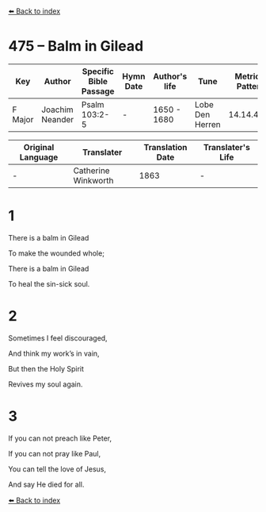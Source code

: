 [⬅️ Back to index](../README.md)

# 475 – Balm in Gilead

Key | Author   | Specific Bible Passage     |Hymn Date |Author's life |Tune |Metrical Pattern   |Composer/Source                                                                                        
-- | --------- | ---------------------------|----------|--------------|-----|-------------------|-------------   
F Major  | Joachim Neander      | Psalm 103:2-5 | -  | 1650 - 1680 | Lobe Den Herren | 14.14.4.7.8 | Chorale Book for England, 1863 

Original Language | Translater | Translation Date   | Translater's Life     
----------------- | --------- | --------------------|-------------   
\-  | Catherine Winkworth      | 1863 | -  | 1827 - 1878 



# 1

There is a balm in Gilead

To make the wounded whole;

There is a balm in Gilead

To heal the sin-sick soul.



# 2

Sometimes I feel discouraged,

And think my work’s in vain,

But then the Holy Spirit

Revives my soul again.



# 3

If you can not preach like Peter,

If you can not pray like Paul,

You can tell the love of Jesus,

And say He died for all.

[⬅️ Back to index](../README.md)
